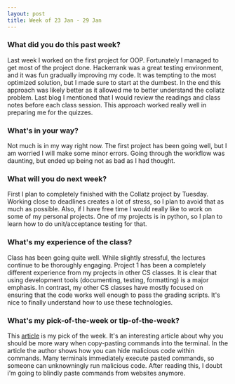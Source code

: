 ```yaml
---
layout: post
title: Week of 23 Jan - 29 Jan
---
```


### What did you do this past week?
Last week I worked on the first project for OOP. Fortunately I managed to get most of the project done. Hackerrank was a great testing environment, and it was fun gradually improving my code. It was tempting to the most optimized solution, but I made sure to start at the dumbest. In the end this approach was likely better as it allowed me to better understand the collatz problem. Last blog I mentioned that I would review the readings and class notes before each class session. This approach worked really well in preparing me for the quizzes. 

### What's in your way?
Not much is in my way right now. The first project has been going well, but I am worried I will make some minor errors. Going through the workflow was daunting, but ended up being not as bad as I had thought. 

### What will you do next week?
First I plan to completely finished with the Collatz project by Tuesday. Working close to deadlines creates a lot of stress, so I plan to avoid that as much as possible. Also, if I have free time I would really like to work on some of my personal projects. One of my projects is in python, so I plan to learn how to do unit/acceptance testing for that. 

### What's my experience of the class?
Class has been going quite well. While slightly stressful, the lectures continue to be thoroughly engaging. Project 1 has been a completely different experience from my projects in other CS classes. It is clear that using development tools (documenting, testing, formatting) is a major emphasis. In contrast, my other CS classes have mostly focused on ensuring that the code works well enough to pass the grading scripts. It's nice to finally understand how to use these technologies.

### What's my pick-of-the-week or tip-of-the-week?
This [article](https://lifepluslinux.blogspot.com/2017/01/look-before-you-paste-from-website-to.html) is my pick of the week. It's an interesting article about why you should be more wary when copy-pasting commands into the terminal. In the article the author shows how you can hide malicious code within commands. Many terminals immediately execute pasted commands, so someone can unknowningly run malicious code. After reading this, I doubt i'm going to blindly paste commands from websites anymore. 

